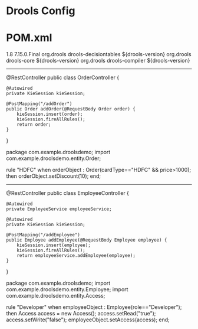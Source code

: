 # Drools Config

# POM.xml

<properties>
	<java.version>1.8</java.version>
	<drools-version>7.15.0.Final</drools-version>
</properties>
	
	
<!-- Drools Configuration -->
<dependency>
	<groupId>org.drools</groupId>
	<artifactId>drools-decisiontables</artifactId>
	<version>${drools-version}</version>
</dependency>

<dependency>
	<groupId>org.drools</groupId>
	<artifactId>drools-core</artifactId>
	<version>${drools-version}</version>
</dependency>

<dependency>
	<groupId>org.drools</groupId>
	<artifactId>drools-compiler</artifactId>
	<version>${drools-version}</version>
</dependency>

-----------------------------------------------------------------------------------------------------------------


@RestController
public class OrderController {

    @Autowired
    private KieSession kieSession;

    @PostMapping("/addOrder")
    public Order addOrder(@RequestBody Order order) {
        kieSession.insert(order);
        kieSession.fireAllRules();
        return order;
    }
}


package com.example.droolsdemo;
import com.example.droolsdemo.entity.Order;

rule "HDFC"
when
    orderObject : Order(cardType=="HDFC" && price>1000);
then
    orderObject.setDiscount(10);
end;


-----------------------------------------------------------------------------------------------------------------

@RestController
public class EmployeeController {

    @Autowired
    private EmployeeService employeeService;

    @Autowired
    private KieSession kieSession;

    @PostMapping("/addEmployee")
    public Employee addEmployee(@RequestBody Employee employee) {
        kieSession.insert(employee);
        kieSession.fireAllRules();
        return employeeService.addEmployee(employee);
    }
}


package com.example.droolsdemo;
import com.example.droolsdemo.entity.Employee;
import com.example.droolsdemo.entity.Access;

rule "Developer"
when
    employeeObject : Employee(role=="Developer");
then
    Access access = new Access();
    access.setRead("true");
    access.setWrite("false");
    employeeObject.setAccess(access);
end;